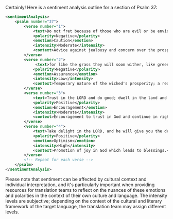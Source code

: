 Certainly! Here is a sentiment analysis outline for a section of Psalm 37:

```xml
<sentimentAnalysis>
    <psalm number="37">
        <verse number="1">
            <text>Do not fret because of those who are evil or be envious of those who do wrong;</text>
            <polarity>Negative</polarity>
            <emotion>Caution</emotion>
            <intensity>Moderate</intensity>
            <context>Advice against jealousy and concern over the prosperity of the wicked.</context>
        </verse>
        <verse number="2">
             <text>for like the grass they will soon wither, like green plants they will soon die away.</text>
            <polarity>Negative</polarity>
            <emotion>Assurance</emotion>
            <intensity>Low</intensity>
            <context>Temporary nature of the wicked's prosperity; a reassurance that their success is fleeting.</context>
        </verse>
        <verse number="3">
            <text>Trust in the LORD and do good; dwell in the land and enjoy safe pasture.</text>
            <polarity>Positive</polarity>
            <emotion>Encouragement</emotion>
            <intensity>Moderate</intensity>
            <context>Encouragement to trust in God and continue in righteousness.</context>
        </verse>
        <verse number="4">
            <text>Take delight in the LORD, and he will give you the desires of your heart.</text>
            <polarity>Positive</polarity>
            <emotion>Optimism</emotion>
            <intensity>High</intensity>
            <context>Promotion of joy in God which leads to blessings.</context>
        </verse>
        <!-- Repeat for each verse -->
    </psalm>
</sentimentAnalysis>
```

Please note that sentiment can be affected by cultural context and individual interpretation, and it's particularly important when providing resources for translation teams to reflect on the nuances of these emotions and polarities in the context of their own culture and language. The intensity levels are subjective; depending on the context of the cultural and literary framework of the target language, the translation team may assign different levels.